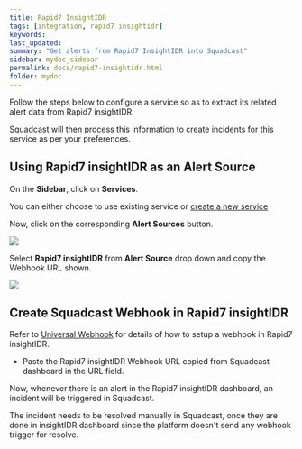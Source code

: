 ```yaml
---
title: Rapid7 InsightIDR
tags: [integration, rapid7 insightidr]
keywords: 
last_updated: 
summary: "Get alerts from Rapid7 InsightIDR into Squadcast"
sidebar: mydoc_sidebar
permalink: docs/rapid7-insightidr.html
folder: mydoc
---
```


Follow the steps below to configure a service so as to extract its related alert data from Rapid7 insightIDR.

Squadcast will then process this information to create incidents for this service as per your preferences.

## Using Rapid7 insightIDR as an Alert Source

On the **Sidebar**, click on **Services**.

You can either choose to use existing service or [create a new service](adding-a-service.html)

Now, click on the corresponding **Alert Sources** button.

![](images/integration_1.png)

Select **Rapid7 insightIDR** from  **Alert Source** drop down and copy the Webhook URL shown.

![](images/rapid7_1.png)

## Create Squadcast Webhook in Rapid7 insightIDR

Refer to [Universal Webhook](https://insightidr.help.rapid7.com/docs/webhook#section-how-to-configure-this-data-exporter) for details of how to setup a webhook in Rapid7 insightIDR.

+ Paste the Rapid7 insightIDR Webhook URL copied from Squadcast dashboard in the URL field.

Now, whenever there is an alert in the Rapid7 insightIDR dashboard, an incident will be triggered in Squadcast. 

The incident needs to be resolved manually in Squadcast, once they are done in insightIDR dashboard since the platform doesn't send any webhook trigger for resolve.